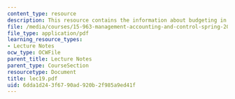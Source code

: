```yaml
---
content_type: resource
description: This resource contains the information about budgeting in this course.
file: /media/courses/15-963-management-accounting-and-control-spring-2007/6dda1d243f6790ad920b2f985a9ed41f_lec19.pdf
file_type: application/pdf
learning_resource_types:
- Lecture Notes
ocw_type: OCWFile
parent_title: Lecture Notes
parent_type: CourseSection
resourcetype: Document
title: lec19.pdf
uid: 6dda1d24-3f67-90ad-920b-2f985a9ed41f
---
```

